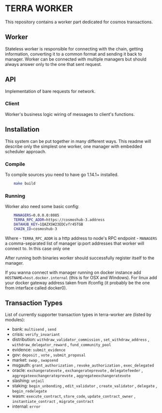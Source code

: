 # TERRA WORKER

This repository contains a worker part dedicated for cosmos transactions.

## Worker
Stateless worker is responsible for connecting with the chain, getting information, converting it to a common format and sending it back to manager.
Worker can be connected with multiple managers but should always answer only to the one that sent request.

## API
Implementation of bare requests for network.

### Client
Worker's business logic wiring of messages to client's functions.


## Installation
This system can be put together in many different ways.
This readme will describe only the simplest one worker, one manager with embedded scheduler approach.

### Compile
To compile sources you need to have go 1.14.1+ installed.

```bash
    make build
```

### Running
Worker also need some basic config:

```bash
    MANAGERS=0.0.0.0:8085
    TERRA_RPC_ADDR=https://cosmoshub-3.address
    DATAHUB_KEY=1QAZXSW23EDCvfr45TGB
    CHAIN_ID=cosmoshub-3
```

Where
    - `TERRA_RPC_ADDR` is a http address to node's RPC endpoint
    - `MANAGERS` a comma-separated list of manager ip:port addresses that worker will connect to. In this case only one

After running both binaries worker should successfully register itself to the manager.

If you wanna connect with manager running on docker instance add `HOSTNAME=host.docker.internal` (this is for OSX and Windows). For linux add your docker gateway address taken from ifconfig (it probably be the one from interface called docker0).

## Transaction Types
List of currently supporter transaction types in terra-worker are (listed by modules):
- bank:
    `multisend` , `send`
- crisis:
    `verify_invariant`
- distribution:
    `withdraw_validator_commission` , `set_withdraw_address` , `withdraw_delegator_reward` , `fund_community_pool`
- evidence:
    `submit_evidence`
- gov:
    `deposit` , `vote` , `submit_proposal`
- market:
    `swap` , `swapsend`
- msgauth:
    `grant_authorization` , `revoke_authorization` , `exec_delegated`
- oracle:
    `exchangeratevote` , `exchangerateprevote` , `delegatefeeder` , `aggregateexchangerateprevote` , `aggregateexchangeratevote`
- slashing:
    `unjail`
- staking:
    `begin_unbonding` , `edit_validator` , `create_validator` , `delegate` , `begin_redelegate`
- wasm:
    `execute_contract`, `store_code`, `update_contract_owner` , `instantiate_contract` , `migrate_contract`
- internal:
    `error`
